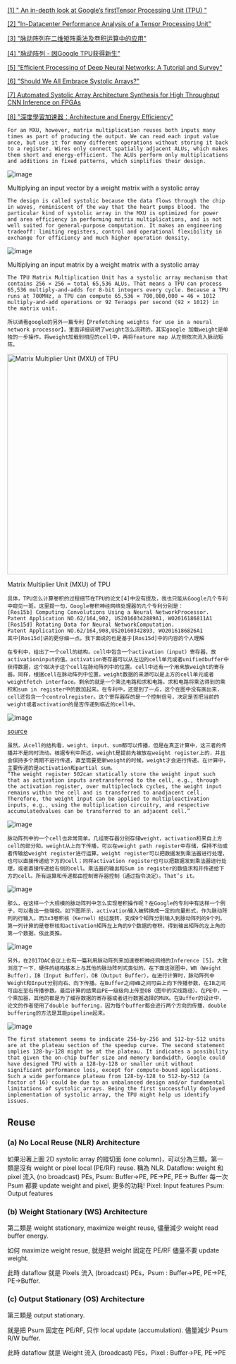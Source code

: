 

[[1] " An in-depth look at Google’s firstTensor Processing Unit (TPU) "](https://cloud.google.com/blog/products/ai-machine-learning/an-in-depth-look-at-googles-first-tensor-processing-unit-tpu)

[[2] "In-Datacenter Performance Analysis of a Tensor Processing Unit"](https://dl.acm.org/doi/pdf/10.1145/3079856.3080246)

[[3] "脉动阵列在二维矩阵乘法及卷积运算中的应用"](https://blog.csdn.net/anntang18/article/details/77718531)

[[4] "脉动阵列 - 因Google TPU获得新生"](https://zhuanlan.zhihu.com/p/26522315)

[[5] "Efficient Processing of Deep Neural Networks: A Tutorial and Survey"](https://arxiv.org/pdf/1703.09039.pdf)

[[6] "Should We All Embrace Systolic Arrays?"](https://www.linkedin.com/pulse/should-we-all-embrace-systolic-arrays-chien-ping-lu)

[[7] Automated Systolic Array Architecture Synthesis for High Throughput CNN Inference on FPGAs](https://vast.cs.ucla.edu/publications/automated-systolic-array-architecture-synthesis-high-throughput-cnn-inference-fpgas)

[[8] "深度學習加速器：Architecture and Energy Efficiency"](https://allenlu2007.wordpress.com/2019/05/12/%E6%B7%B1%E5%BA%A6%E5%AD%B8%E7%BF%92%E5%8A%A0%E9%80%9F%E5%99%A8%EF%BC%9Aarchitecture-and-energy-efficiency/)



    For an MXU, however, matrix multiplication reuses both inputs many times as part of producing the output. We can read each input value once, but use it for many different operations without storing it back to a register. Wires only connect spatially adjacent ALUs, which makes them short and energy-efficient. The ALUs perform only multiplications and additions in fixed patterns, which simplifies their design.
    
![image](https://storage.googleapis.com/gweb-cloudblog-publish/original_images/Systolic_Array_for_Neural_Network_1pkw3.GIF)

Multiplying an input vector by a weight matrix with a systolic array


    The design is called systolic because the data flows through the chip in waves, reminiscent of the way that the heart pumps blood. The particular kind of systolic array in the MXU is optimized for power and area efficiency in performing matrix multiplications, and is not well suited for general-purpose computation. It makes an engineering tradeoff: limiting registers, control and operational flexibility in exchange for efficiency and much higher operation density.

![image](https://storage.googleapis.com/gweb-cloudblog-publish/original_images/Systolic_Array_for_Neural_Network_2g8b7.GIF)

Multiplying an input matrix by a weight matrix with a systolic array

    The TPU Matrix Multiplication Unit has a systolic array mechanism that contains 256 × 256 = total 65,536 ALUs. That means a TPU can process 65,536 multiply-and-adds for 8-bit integers every cycle. Because a TPU runs at 700MHz, a TPU can compute 65,536 × 700,000,000 = 46 × 1012 multiply-and-add operations or 92 Teraops per second (92 × 1012) in the matrix unit.
    
    所以请看google的另外一篇专利【Prefetching weights for use in a neural network processor】，里面详细说明了weight怎么流转的。其实google 加载weight是单独的一步操作，将weight加载到相应的cell中，再将feature map 从左侧依次流入脉动矩阵。
    
<img width="500" alt="Matrix Multiplier Unit (MXU) of TPU" src="https://storage.googleapis.com/gweb-cloudblog-publish/images/tpu-131a5h.max-1000x1000.PNG">

Matrix Multiplier Unit (MXU) of TPU



    具体，TPU怎么计算卷积的过程细节在TPU的论文[4]中没有提及，我也只能从Google几个专利中窥见一斑。这里提一句，Google卷积神经网络处理器的几个专利分别是：
    [Ros15b] Computing Convolutions Using a Neural NetworkProcessor. Patent Application NO.62/164,902, US20160342889A1, WO2016186811A1
    [Ros15d] Rotating Data for Neural NetworkComputation.
    Patent Application NO.62/164,908,US20160342893, WO2016186826A1
    其中[Ros15d]讲的更仔细一点。我下面说的也是基于[Ros15d]中的内容的个人理解

    在专利中，给出了一个cell的结构。cell中包含一个activation（input）寄存器，放activationinput的值。activation寄存器可以从左边的cell单元或者unifiedbuffer中获得数据，这个取决于这个cell在脉动阵列中的位置。cell中还有一个用来放weight的寄存器。同样，根据cell在脉动阵列中位置，weight数据的来源可以是上方的cell单元或者weightfetch interface。剩余的就是一个乘法电路和求和电路。求和电路将乘法得到的乘积和sum in register中的数加起来。在专利中，还提到了一点，这个在图中没有画出来，cell还包含一个controlregister。这个寄存器存的是一个控制信号，决定是否把当前的weight或者activation的是否传递到临近的cell中。
    
![image](https://user-images.githubusercontent.com/57790433/111885046-58d63b00-8a00-11eb-8006-ecc24c2d2735.png)

[source](https://zhuanlan.zhihu.com/p/26522315)
    
    虽然，从cell的结构看，weight、input、sum都可以传播，但是在真正计算中，这三者的传播并不是同时流动。根据专利中所述，weight是提前先被放在weight register上的，并且会保持多个周期不进行传递，直至需要更新weight的时候，weight才会进行传递。在计算中，主要传递的是activation和partial sum。
    “The weight register 502can statically store the weight input such that as activation inputs aretransferred to the cell, e.g., through the activation register, over multipleclock cycles, the weight input remains within the cell and is transferred to anadjacent cell. Therefore, the weight input can be applied to multipleactivation inputs, e.g., using the multiplication circuitry, and respective accumulatedvalues can be transferred to an adjacent cell.”

![image](https://user-images.githubusercontent.com/57790433/111886331-f4b77500-8a07-11eb-8eb6-8206b17938b6.png)

    脉动阵列中的一个cell也非常简单。几组寄存器分别存储weight，activation和来自上方cell的部分和。weight从上向下传播，可以在weight path register中存储，保持不动或者传输给weight register进行运算。weight register可以把数据发到乘法器进行处理，也可以直接传递给下方的cell；同样activation register也可以把数据发到乘法器进行处理，或者直接传递给右侧的cell。乘法器的输出和Sum in register的数值求和并传递给下方的cell。所有运算和传递都由控制寄存器控制（通过指令决定）。That’s it。

![image](https://user-images.githubusercontent.com/57790433/111886414-44963c00-8a08-11eb-8235-c0f7e06bcbfd.png)


    那么，在这样一个大规模的脉动阵列中怎么实现卷积操作呢？在Google的专利中有这样一个例子，可以看出一些端倪。如下图所示，activation输入被转换成一定的向量形式，作为脉动阵列的行输入。而3x3卷积核（Kernel）经过旋转，变成9个矩阵分别输入到脉动阵列的9个列。第一列计算的是卷积核和activation矩阵左上角的9个数据的卷积，得到输出矩阵的左上角的第一个数据，依此类推。

![image](https://user-images.githubusercontent.com/57790433/111886536-457b9d80-8a09-11eb-88e2-e74072f3378f.png)


    另外，在2017DAC会议上也有一篇利用脉动阵列来加速卷积神经网络的Inference [5]。大致浏览了一下，硬件的结构基本上与其他的脉动阵列式类似的。在下面这张图中，WB（Weight Buffer），IB（Input Buffer），OB（Output Buffer），在进行计算时，脉动阵列中Weight和Input分别向右、向下传播。在Buffer之间WB之间可由上向下传播参数，在IB之间可由左至右传播参数。最后计算的结果由PE一级级向上传至OB（图中的实线路径）。在PE中，一个乘加器，其他的都是为了缓存数据的寄存器或者进行数据选择的MUX。在Buffer的设计中，论文的作者使用了double buffering，因为每个buffer都会进行两个方向的传播，double buffering的方法是其能pipeline起来。
    
![image](https://user-images.githubusercontent.com/57790433/111886688-98098980-8a0a-11eb-8676-1330a200c9ef.png)

    The first statement seems to indicate 256-by-256 and 512-by-512 units are at the plateau section of the speedup curve. The second statement implies 128-by-128 might be at the plateau. It indicates a possibility that given the on-chip buffer size and memory bandwidth, Google could have designed TPU with a 128-by-128 or smaller unit without significant performance loss, except for compute-bound applications. Such a wide performance plateau from 128-by-128 to 512-by-512 (a factor of 16) could be due to an unbalanced design and/or fundamental limitations of systolic arrays. Being the first successfully deployed implementation of systolic array, the TPU might help us identify issues.


## Reuse 

### (a) No Local Reuse (NLR) Architecture
如果沿著上圖 2D systolic array 的縱切面 (one column)，可以分為三類。第一類是沒有 weight or pixel local (PE/RF) reuse.  稱為 NLR.
Dataflow: weight 和 pixel 流入 (no broadcast) PEs, Psum: Buffer->PE, PE->PE, PE-> Buffer
每一次 Psum 都要 update weight and pixel, 更多的功耗!
Pixel:  Input features
Psum: Output features

### (b) Weight Stationary (WS) Architecture
第二類是 weight stationary, maximize weight reuse, 儘量減少 weight read buffer energy. 

如何 maximize weight resue, 就是把 weight 固定在 PE/RF 儘量不要 update weight.

此時 dataflow 就是 Pixels 流入 (broadcast) PEs，Psum : Buffer->PE, PE->PE, PE->Buffer.



### (c) Output Stationary (OS) Architecture
第三類是 output stationary.

就是把 Psum 固定在 PE/RF, 只作 local update (accumulation).  儘量減少 Psum R/W buffer. 

此時 dataflow 就是 Weight 流入 (broadcast) PEs，Pixel : Buffer->PE, PE->PE
